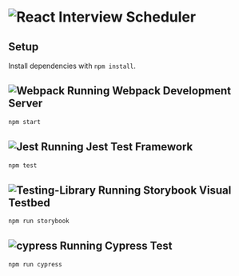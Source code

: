 # ![React](https://img.shields.io/badge/react-%2320232a.svg?style=for-the-badge&logo=react&logoColor=%2361DAFB) Interview Scheduler

## Setup

Install dependencies with `npm install`.

## ![Webpack](https://img.shields.io/badge/webpack-%238DD6F9.svg?style=for-the-badge&logo=webpack&logoColor=black) Running Webpack Development Server

```sh
npm start
```

## ![Jest](https://img.shields.io/badge/-jest-%23C21325?style=for-the-badge&logo=jest&logoColor=white) Running Jest Test Framework

```sh
npm test
```

## ![Testing-Library](https://img.shields.io/badge/-TestingLibrary-%23E33332?style=for-the-badge&logo=testing-library&logoColor=white) Running Storybook Visual Testbed

```sh
npm run storybook
```

## ![cypress](https://img.shields.io/badge/-cypress-%23E5E5E5?style=for-the-badge&logo=cypress&logoColor=058a5e) Running Cypress Test

```sh
npm run cypress
```
